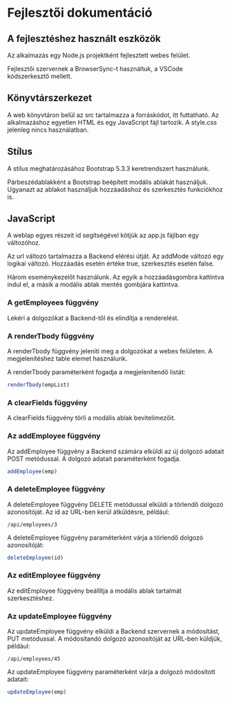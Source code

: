 # Fejlesztői dokumentáció

## A fejlesztéshez használt eszközök

Az alkalmazás egy Node.js projektként fejlesztett webes felület.

Fejlesztői szervernek a BrowserSync-t használtuk, a VSCode kódszerkesztő mellett.

## Könyvtárszerkezet

A web könyvtáron belül az src tartalmazza a forráskódot, itt futtatható. Az alkalmazáshoz egyetlen HTML és egy JavaScript fájl tartozik.
A style.css jelenleg nincs használatban.

## Stílus

A stílus meghatározásához Bootstrap 5.3.3 keretrendszert használunk.

Párbeszédablakként a Bootstrap beépített modális ablakát használjuk. Ugyanazt az ablakot használjuk hozzáadáshoz és szerkesztés funkciókhoz is.

## JavaScript

A weblap egyes részeit id segítségével kötjük az app.js fájlban egy változóhoz.

Az url változó tartalmazza a Backend elérési útját. Az addMode változó egy logikai változó. Hozzáadás esetén értéke true, szerkesztés esetén false.

Három eseménykezelőt használunk. Az egyik a hozzáadásgombra kattintva indul el, a másik a modális ablak mentés gombjára kattintva.

### A getEmployees függvény

Lekéri a dolgozókat a Backend-től és elindítja a renderelést.

### A renderTbody függvény

A renderTbody függvény jeleníti meg a dolgozókat a webes felületen. A megjelenítéshez table elemet használunk.

A renderTbody paraméterként fogadja a megjelenítendő listát:

```javascript
renderTbody(empList)
```

### A clearFields függvény

A clearFields függvény törli a modális ablak bevitelimezőit.

### Az addEmployee függvény

Az addEmployee függvény a Backend számára elküldi az új dolgozó adatait POST metódussal. A dolgozó adatait paraméterként fogadja.

```javascript
addEmployee(emp)
```

### A deleteEmployee függvény

A deleteEmployee függvény DELETE metódussal elküldi a törlendő dolgozó azonosítóját. Az id az URL-ben kerül átküldésre, például:

```url
/api/employees/3
```

A deleteEmployee függvény paraméterként várja a törlendő dolgozó azonosítóját:

```javascript
deleteEmployee(id)
```

### Az editEmployee függvény

Az editEmployee függvény beállítja a modális ablak tartalmát szerkesztéshez.

### Az updateEmployee függvény

Az updateEmployee függvény elküldi a Backend szervernek a módosítást, PUT metódussal. A módosítandó dolgozó azonosítóját az URL-ben küldjük, például:

```url
/api/employees/45
```

Az updateEmployee függvény paraméterként várja a dolgozó módosított adatait:

```javascript
updateEmployee(emp)
```
